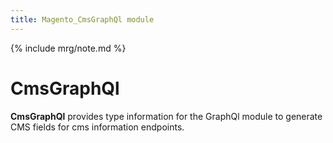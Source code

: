 ```yaml
---
title: Magento_CmsGraphQl module
---
```


{% include mrg/note.md %}

# CmsGraphQl

**CmsGraphQl** provides type information for the GraphQl module
to generate CMS fields for cms information endpoints.


